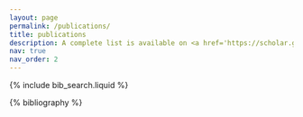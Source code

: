 ```yaml
---
layout: page
permalink: /publications/
title: publications
description: A complete list is available on <a href='https://scholar.google.com/citations?user=3qYUSDwAAAAJ&hl=en'><b>Google Scholar</b></a>
nav: true
nav_order: 2
---
```


<!-- _pages/publications.md -->

<!-- Bibsearch Feature -->

{% include bib_search.liquid %}

<div class="publications">

{% bibliography %}

</div>
